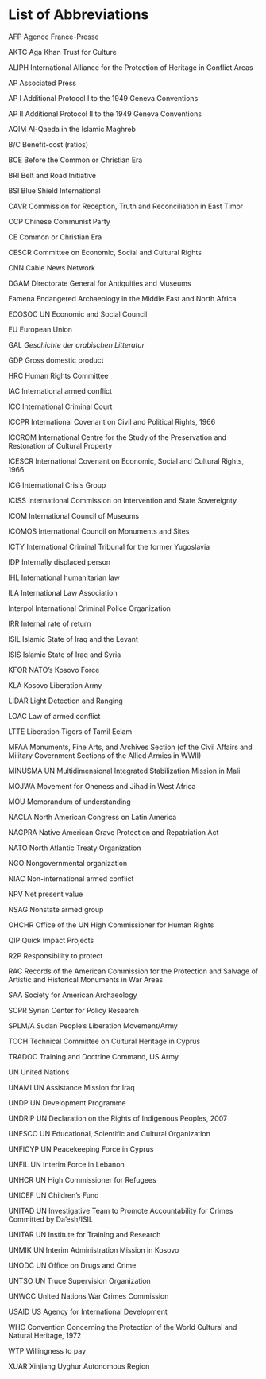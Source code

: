 # List of Abbreviations

AFP Agence France-Presse

AKTC Aga Khan Trust for Culture

ALIPH International Alliance for the Protection of Heritage in Conflict Areas

AP Associated Press

AP I Additional Protocol I to the 1949 Geneva Conventions

AP II Additional Protocol II to the 1949 Geneva Conventions

AQIM Al-Qaeda in the Islamic Maghreb

B/C Benefit-cost (ratios)

BCE Before the Common or Christian Era

BRI Belt and Road Initiative

BSI Blue Shield International

CAVR Commission for Reception, Truth and Reconciliation in East Timor

CCP Chinese Communist Party

CE Common or Christian Era

CESCR Committee on Economic, Social and Cultural Rights

CNN Cable News Network

DGAM Directorate General for Antiquities and Museums

Eamena Endangered Archaeology in the Middle East and North Africa

ECOSOC UN Economic and Social Council

EU European Union

GAL *Geschichte der arabischen Litteratur*

GDP Gross domestic product

HRC Human Rights Committee

IAC International armed conflict

ICC International Criminal Court

ICCPR International Covenant on Civil and Political Rights, 1966

ICCROM International Centre for the Study of the Preservation and Restoration of Cultural Property

ICESCR International Covenant on Economic, Social and Cultural Rights, 1966

ICG International Crisis Group

ICISS International Commission on Intervention and State Sovereignty

ICOM International Council of Museums

ICOMOS International Council on Monuments and Sites

ICTY International Criminal Tribunal for the former Yugoslavia

IDP Internally displaced person

IHL International humanitarian law

ILA International Law Association

Interpol International Criminal Police Organization

IRR Internal rate of return

ISIL Islamic State of Iraq and the Levant

ISIS Islamic State of Iraq and Syria

KFOR NATO’s Kosovo Force

KLA Kosovo Liberation Army

LIDAR Light Detection and Ranging

LOAC Law of armed conflict

LTTE Liberation Tigers of Tamil Eelam

MFAA Monuments, Fine Arts, and Archives Section (of the Civil Affairs and Military Government Sections of the Allied Armies in WWII)

MINUSMA UN Multidimensional Integrated Stabilization Mission in Mali

MOJWA Movement for Oneness and Jihad in West Africa

MOU Memorandum of understanding

NACLA North American Congress on Latin America

NAGPRA Native American Grave Protection and Repatriation Act

NATO North Atlantic Treaty Organization

NGO Nongovernmental organization

NIAC Non-international armed conflict

NPV Net present value

NSAG Nonstate armed group

OHCHR Office of the UN High Commissioner for Human Rights

QIP Quick Impact Projects

R2P Responsibility to protect

RAC Records of the American Commission for the Protection and Salvage of Artistic and Historical Monuments in War Areas

SAA Society for American Archaeology

SCPR Syrian Center for Policy Research

SPLM/A Sudan People’s Liberation Movement/Army

TCCH Technical Committee on Cultural Heritage in Cyprus

TRADOC Training and Doctrine Command, US Army

UN United Nations

UNAMI UN Assistance Mission for Iraq

UNDP UN Development Programme

UNDRIP UN Declaration on the Rights of Indigenous Peoples, 2007

UNESCO UN Educational, Scientific and Cultural Organization

UNFICYP UN Peacekeeping Force in Cyprus

UNFIL UN Interim Force in Lebanon

UNHCR UN High Commissioner for Refugees

UNICEF UN Children’s Fund

UNITAD UN Investigative Team to Promote Accountability for Crimes Committed by Da’esh/ISIL

UNITAR UN Institute for Training and Research

UNMIK UN Interim Administration Mission in Kosovo

UNODC UN Office on Drugs and Crime

UNTSO UN Truce Supervision Organization

UNWCC United Nations War Crimes Commission

USAID US Agency for International Development

WHC Convention Concerning the Protection of the World Cultural and Natural Heritage, 1972

WTP Willingness to pay

XUAR Xinjiang Uyghur Autonomous Region
